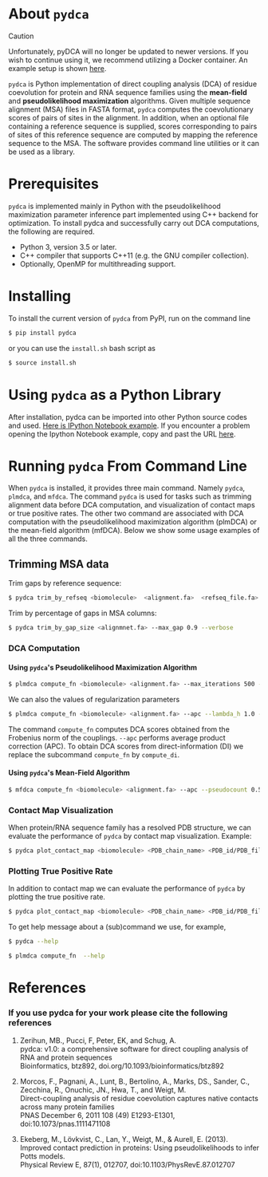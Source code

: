 # About `pydca`
> [!CAUTION]
> Unfortunately, pyDCA will no longer be updated to newer versions. If you wish to continue using it, we recommend utilizing a Docker container. An example setup is shown [here](how_to_docker.md).

`pydca` is Python implementation of direct coupling analysis (DCA) of residue coevolution for protein and RNA sequence families using the **__mean-field__** and **__pseudolikelihood maximization__** algorithms. Given multiple sequence alignment (MSA) files in FASTA format, `pydca` computes the coevolutionary scores of pairs of sites in the alignment. In addition, when an optional file containing a reference sequence is supplied, scores corresponding to pairs of sites of this reference sequence are computed by mapping the reference sequence to the MSA. The software provides command line utilities or it can be used as a library. 

# Prerequisites
`pydca` is implemented mainly in Python with the pseudolikelihood maximization parameter inference part implemented using C++ backend for optimization. To install pydca and successfully carry out DCA computations, the following are required. 
* Python 3, version 3.5 or later.
* C++ compiler that supports C++11 (e.g. the GNU compiler collection).
* Optionally, OpenMP for multithreading support.


# Installing
To install the current version of `pydca` from PyPI, run on the command line
```bash
$ pip install pydca
```
or you can use the `install.sh` bash script as 
```bash 
$ source install.sh
```

# Using `pydca` as a Python Library
After installation, pydca can be imported into other Python source codes and used. 
[Here is IPython Notebook example](https://github.com/KIT-MBS/pydca/blob/master/examples/pydca_demo.ipynb). 
If you encounter a problem opening the Ipython Notebook example, copy and past the URL [here](https://nbviewer.jupyter.org/).

# Running `pydca` From Command Line
When `pydca` is installed, it provides three main command. Namely `pydca`, `plmdca`, and `mfdca`. 
The command `pydca` is used for tasks such as trimming alignment data before DCA computation, and 
visualization of contact maps or true positive rates. The other two command are associated with 
DCA computation with the pseudolikelihood maximization algorithm (plmDCA) or the mean-field algorithm (mfDCA).
Below we show some usage examples of all the three commands.
## Trimming MSA data 
Trim gaps by reference sequence:
```bash
$ pydca trim_by_refseq <biomolecule>  <alignment.fa>  <refseq_file.fa> --remove_all_gaps --verbose
```
Trim by percentage of gaps in MSA columns:
```bash 
$ pydca trim_by_gap_size <alignmnet.fa> --max_gap 0.9 --verbose
```
### DCA Computation
#### Using `pydca`'s Pseudolikelihood Maximization Algorithm
```bash 
$ plmdca compute_fn <biomolecule> <alignment.fa> --max_iterations 500 --num_threads 6 --apc --verbose 
```
We can also the values of regularization parameters 
```bash
$ plmdca compute_fn <biomolecule> <alignment.fa> --apc --lambda_h 1.0 --lambda_J 50.0 --verbose 
```
The command `compute_fn` computes DCA scores obtained from the Frobenius norm of the couplings. `--apc` performs
average product correction (APC). To obtain DCA scores from direct-information (DI) we replace the subcommand 
`compute_fn` by `compute_di`. 
#### Using `pydca`'s Mean-Field Algorithm 
```bash
$ mfdca compute_fn <biomolecule> <alignment.fa> --apc --pseudocount 0.5 --verbose
```
### Contact Map Visualization 
When protein/RNA sequence family has a resolved PDB structure, we can evaluate the 
performance of `pydca` by contact map visualization. Example:
```bash
$ pydca plot_contact_map <biomolecule> <PDB_chain_name> <PDB_id/PDB_file.PDB> <refseq.fa> <DCA_file.txt> --verbose  
```
### Plotting True Positive Rate
In addition to contact map we can evaluate the performance of `pydca` by plotting 
the true positive rate. 
```bash
$ pydca plot_contact_map <biomolecule> <PDB_chain_name> <PDB_id/PDB_file.PDB> <refseq.fa> <DCA_file.txt> --verbose
```
To get help message about a (sub)command  we use, for example, 
```bash
$ pydca --help
```
```bash
$ plmdca compute_fn  --help
```

# References
### If you use pydca for your work please cite the following references
1. Zerihun, MB., Pucci, F, Peter, EK, and Schug, A. <br>
pydca: v1.0: a comprehensive software for direct coupling analysis of RNA and protein sequences <br>
 Bioinformatics, btz892, doi.org/10.1093/bioinformatics/btz892

2. Morcos, F., Pagnani, A., Lunt, B., Bertolino, A., Marks, DS., Sander, C., Zecchina, R., Onuchic, JN., Hwa, T., and Weigt, M. <br>
Direct-coupling analysis of residue coevolution captures native contacts across many protein families <br>
PNAS December 6, 2011 108 (49) E1293-E1301, doi:10.1073/pnas.1111471108

2. Ekeberg, M., Lövkvist, C., Lan, Y., Weigt, M., & Aurell, E. (2013). <br>
Improved contact prediction in proteins: Using pseudolikelihoods to infer Potts models. <br>
Physical Review E, 87(1), 012707, doi:10.1103/PhysRevE.87.012707
